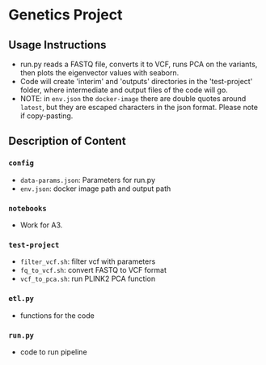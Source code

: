 
# Genetics Project

## Usage Instructions

* run.py reads a FASTQ file, converts it to VCF, runs PCA on the variants, then plots the eigenvector values with seaborn.
* Code will create 'interim' and 'outputs' directories in the 'test-project' folder, where intermediate and output files of the code will go. 
* NOTE: in `env.json` the `docker-image` there are double quotes around `latest`, but they are escaped characters in the json format. Please note if copy-pasting. 

## Description of Content

### `config`

* `data-params.json`: Parameters for run.py 
* `env.json`: docker image path and output path

### `notebooks`

* Work for A3.

### `test-project`

* `filter_vcf.sh`: filter vcf with parameters
* `fq_to_vcf.sh`: convert FASTQ to VCF format
* `vcf_to_pca.sh`: run PLINK2 PCA function

### `etl.py`
* functions for the code

### `run.py`
* code to run pipeline

